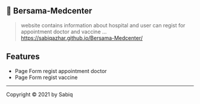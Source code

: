## 🏣 Bersama-Medcenter
> website contains information about hospital and user can regist for appointment doctor and vaccine
> ...
> https://sabiqazhar.github.io/Bersama-Medcenter/

## Features
- Page Form regist appointment doctor
- Page Form regist vaccine

* * *

Copyright © 2021 by Sabiq
